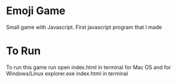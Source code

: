 # Emoji Game

Small game with Javascript. First javascript program that I made

# To Run

To run this game run open index.html in terminal for Mac OS and for Windows/Linux explorer.exe index.html in terminal